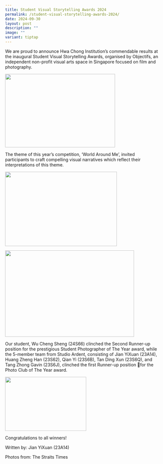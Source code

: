 ```yaml
---
title: Student Visual Storytelling Awards 2024
permalink: /student-visual-storytelling-awards-2024/
date: 2024-09-30
layout: post
description: ""
image: ""
variant: tiptap
---
```

<p>We are proud to announce Hwa Chong Institution’s commendable results at
the inaugural Student Visual Storytelling Awards, organised by Objectifs,
an independent non-profit visual arts space in Singapore focused on film
and photography.</p>
<div class="isomer-image-wrapper">
<img style="margin-left:0px;margin-top:0px;" height="238" width="358" src="https://lh7-rt.googleusercontent.com/docsz/AD_4nXeCUtJmFN8a_cGrr8VcUW0RLXPVnC0D9U-163l4TwNNY1oIi7GkedWLARGz_dDjNujE4Yttxsz16lIDNb65wvt5irUUPLaSnFcjZMTtfjhf77MMTBMVxyS1yXHJzEYkT-E16oEYTkPsqwNFuAHDPzbB5pMR?key=ffmsMj2Jy3a4wvMLe0negg">
</div>
<p>The theme of this year’s competition, ‘World Around Me’, invited participants
to craft compelling visual narratives which reflect their interpretations
of this theme.</p>
<div class="isomer-image-wrapper">
<img style="margin-left:0px;margin-top:0px;" height="241" width="364" src="https://lh7-rt.googleusercontent.com/docsz/AD_4nXfeotqcS2Wi721BJi7ZL4sfybyRNc34--gZk7Bgrri5XLlv5JTQsRU5WrmoqkFRBQik0TL6GdS4gHPgAbXdpHS99eeo0cunfToRfCp3iPOk9un3YR9R5MzYP8eJ3fo7tZ0AQlzB1UtwPo9X2mSEJtJCTg?key=ffmsMj2Jy3a4wvMLe0negg">
</div>
<p></p>
<div class="isomer-image-wrapper">
<img style="margin-left:0px;margin-top:0px;" height="280" width="420" src="https://lh7-rt.googleusercontent.com/docsz/AD_4nXeWvOogUeg2UEwNxr0iISLCS7dIt633fvrMWea2ERbz_HwG8lba2Sl9WzHatC0prta6kj5gicmUS-vbqE2lxQH-wwtZjEcqSEUA3ufT82mjfyXdVt2buDm92YTDIaR0-pEOJd76S9r5jDjsdW0hooE6Ipx-?key=ffmsMj2Jy3a4wvMLe0negg">
</div>
<p>Our student, Wu Cheng Sheng (24S66) clinched the Second Runner-up position
for the prestigious Student Photographer of The Year award, while the 5-member
team from Studio Ardent, consisting of Jian YiXuan (23A14), Huang Zheng
Han (23S62), Qian Yi (23S6B), Tan Ding Xun (23S6Q), and Tang Zhong Gavin
(23S6J), clinched the first Runner-up position 🥈for the Photo Club of
The Year award.</p>
<div class="isomer-image-wrapper">
<img style="margin-left:0px;margin-top:0px;" height="175" width="264" src="https://lh7-rt.googleusercontent.com/docsz/AD_4nXeDjf8Z3hdR_uxvDafFBAFnTeJfQL-2q9R1azKU0ZHckmsnN8xOSuh1RFnHH4kG1HkyQBTr1ERJPgAlD5A5h0-tROgsxetvRgEZSSz7vP3qm4pakF5NjZnMxJcCchQ6SRFwT3d1cWNuVtFN0PT6H2u-Wdjl?key=ffmsMj2Jy3a4wvMLe0negg">
</div>
<p>Congratulations to all winners!</p>
<p></p>
<p></p>
<p>Written by: Jian YiXuan (23A14)</p>
<p>Photos from: The Straits Times</p>
<p>
<br>
</p>
<p></p>